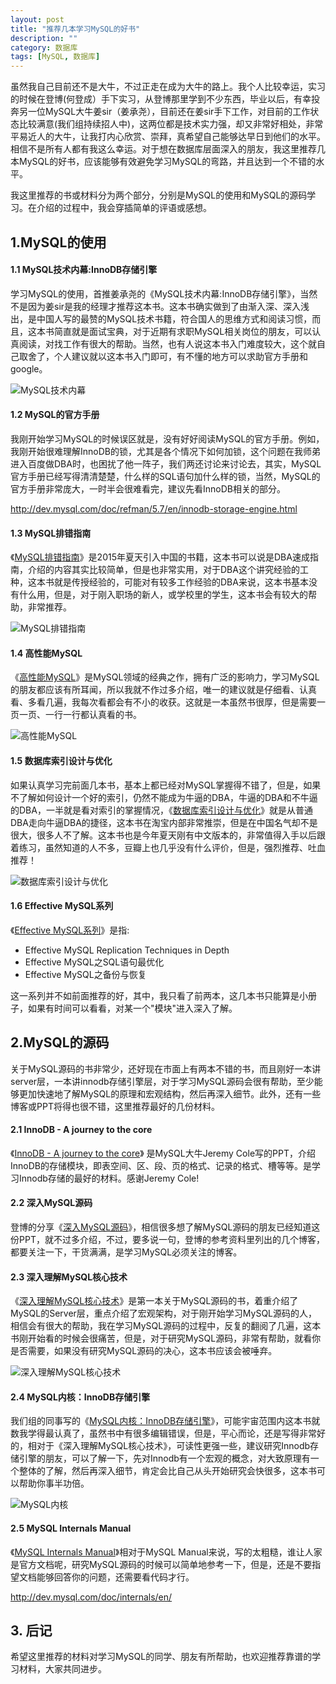 ```yaml
---
layout: post
title: "推荐几本学习MySQL的好书"
description: ""
category: 数据库
tags: [MySQL, 数据库]
---
```


虽然我自己目前还不是大牛，不过正走在成为大牛的路上。我个人比较幸运，实习的时候在登博(何登成）手下实习，从登博那里学到不少东西，毕业以后，有幸投奔另一位MySQL大牛姜sir（姜承尧），目前还在姜sir手下工作，对目前的工作状态比较满意(我们组持续招人中)，这两位都是技术实力强，却又非常好相处，非常平易近人的大牛，让我打内心欣赏、崇拜，真希望自己能够达早日到他们的水平。相信不是所有人都有我这么幸运。对于想在数据库层面深入的朋友，我这里推荐几本MySQL的好书，应该能够有效避免学习MySQL的弯路，并且达到一个不错的水平。

我这里推荐的书或材料分为两个部分，分别是MySQL的使用和MySQL的源码学习。在介绍的过程中，我会穿插简单的评语或感想。

## 1.MySQL的使用

#### 1.1 MySQL技术内幕:InnoDB存储引擎

学习MySQL的使用，首推姜承尧的《MySQL技术内幕:InnoDB存储引擎》，当然不是因为姜sir是我的经理才推荐这本书。这本书确实做到了由渐入深、深入浅出，是中国人写的最赞的MySQL技术书籍，符合国人的思维方式和阅读习惯，而且，这本书简直就是面试宝典，对于近期有求职MySQL相关岗位的朋友，可以认真阅读，对找工作有很大的帮助。当然，也有人说这本书入门难度较大，这个就自己取舍了，个人建议就以这本书入门即可，有不懂的地方可以求助官方手册和google。

![MySQL技术内幕](http://img3.douban.com/lpic/s26684551.jpg)

#### 1.2 MySQL的官方手册

我刚开始学习MySQL的时候误区就是，没有好好阅读MySQL的官方手册。例如，我刚开始很难理解InnoDB的锁，尤其是各个情况下如何加锁，这个问题在我师弟进入百度做DBA时，也困扰了他一阵子，我们两还讨论来讨论去，其实，MySQL官方手册已经写得清清楚楚，什么样的SQL语句加什么样的锁，当然，MySQL的官方手册非常庞大，一时半会很难看完，建议先看InnoDB相关的部分。

<http://dev.mysql.com/doc/refman/5.7/en/innodb-storage-engine.html>

#### 1.3 MySQL排错指南

《[MySQL排错指南][1]》是2015年夏天引入中国的书籍，这本书可以说是DBA速成指南，介绍的内容其实比较简单，但是也非常实用，对于DBA这个讲究经验的工种，这本书就是传授经验的，可能对有较多工作经验的DBA来说，这本书基本没有什么用，但是，对于刚入职场的新人，或学校里的学生，这本书会有较大的帮助，非常推荐。

![MySQL排错指南](http://img3.douban.com/lpic/s28294841.jpg)

#### 1.4 高性能MySQL

《[高性能MySQL][2]》是MySQL领域的经典之作，拥有广泛的影响力，学习MySQL的朋友都应该有所耳闻，所以我就不作过多介绍，唯一的建议就是仔细看、认真看、多看几遍，我每次看都会有不小的收获。这就是一本虽然书很厚，但是需要一页一页、一行一行都认真看的书。

![高性能MySQL](http://img4.douban.com/lpic/s27783358.jpg)

#### 1.5 数据库索引设计与优化

如果认真学习完前面几本书，基本上都已经对MySQL掌握得不错了，但是，如果不了解如何设计一个好的索引，仍然不能成为牛逼的DBA，牛逼的DBA和不牛逼的DBA，一半就是看对索引的掌握情况，《[数据库索引设计与优化][3]》就是从普通DBA走向牛逼DBA的捷径，这本书在淘宝内部非常推崇，但是在中国名气却不是很大，很多人不了解。这本书也是今年夏天刚有中文版本的，非常值得入手以后跟着练习，虽然知道的人不多，豆瓣上也几乎没有什么评价，但是，强烈推荐、吐血推荐！

![数据库索引设计与优化](http://img3.douban.com/lpic/s28104652.jpg)

#### 1.6 Effective MySQL系列

《[Effective MySQL系列][4]》是指:

* Effective MySQL Replication Techniques in Depth
* Effective MySQL之SQL语句最优化
* Effective MySQL之备份与恢复

这一系列并不如前面推荐的好，其中，我只看了前两本，这几本书只能算是小册子，如果有时间可以看看，对某一个"模块"进入深入了解。

## 2.MySQL的源码

关于MySQL源码的书非常少，还好现在市面上有两本不错的书，而且刚好一本讲server层，一本讲innodb存储引擎层，对于学习MySQL源码会很有帮助，至少能够更加快速地了解MySQL的原理和宏观结构，然后再深入细节。此外，还有一些博客或PPT将得也很不错，这里推荐最好的几份材料。

#### 2.1 InnoDB - A journey to the core

《[InnoDB - A journey to the core][5]》 是MySQL大牛Jeremy Cole写的PPT，介绍InnoDB的存储模块，即表空间、区、段、页的格式、记录的格式、槽等等。是学习Innodb存储的最好的材料。感谢Jeremy Cole!

#### 2.2 深入MySQL源码

登博的分享《[深入MySQL源码][6]》，相信很多想了解MySQL源码的朋友已经知道这份PPT，就不过多介绍，不过，要多说一句，登博的参考资料里列出的几个博客，都要关注一下，干货满满，是学习MySQL必须关注的博客。

#### 2.3 深入理解MySQL核心技术

《[深入理解MySQL核心技术][7]》是第一本关于MySQL源码的书，着重介绍了MySQL的Server层，重点介绍了宏观架构，对于刚开始学习MySQL源码的人，相信会有很大的帮助，我在学习MySQL源码的过程中，反复的翻阅了几遍，这本书刚开始看的时候会很痛苦，但是，对于研究MySQL源码，非常有帮助，就看你是否需要，如果没有研究MySQL源码的决心，这本书应该会被唾弃。

![深入理解MySQL核心技术](http://img3.doubanio.com/lpic/s6073229.jpg)

#### 2.4 MySQL内核：InnoDB存储引擎

我们组的同事写的《[MySQL内核：InnoDB存储引擎][8]》，可能宇宙范围内这本书就数我学得最认真了，虽然书中有很多编辑错误，但是，平心而论，还是写得非常好的，相对于《深入理解MySQL核心技术》，可读性更强一些，建议研究Innodb存储引擎的朋友，可以了解一下，先对Innodb有一个宏观的概念，对大致原理有一个整体的了解，然后再深入细节，肯定会比自己从头开始研究会快很多，这本书可以帮助你事半功倍。

![MySQL内核](http://img4.douban.com/lpic/s27266366.jpg)

#### 2.5 MySQL Internals Manual

《[MySQL Internals Manual][9]》相对于MySQL Manual来说，写的太粗糙，谁让人家是官方文档呢，研究MySQL源码的时候可以简单地参考一下，但是，还是不要指望文档能够回答你的问题，还需要看代码才行。

<http://dev.mysql.com/doc/internals/en/>

## 3. 后记

希望这里推荐的材料对学习MySQL的同学、朋友有所帮助，也欢迎推荐靠谱的学习材料，大家共同进步。

[1]: http://book.douban.com/subject/26591051/
[2]: http://book.douban.com/subject/23008813/
[3]: http://book.douban.com/subject/26419771/
[4]: http://book.douban.com/subject/11653424/
[5]: https://www.percona.com/live/mysql-conference-2013/sites/default/files/slides/InnoDB%20-%20A%20journey%20to%20the%20core%20-%20PLMCE%202013.pdf
[6]: http://hotpu-meeting.b0.upaiyun.com/2014dtcc/post_pdf/hedengcheng.pdf
[7]: http://book.douban.com/subject/4022870/
[8]: http://img4.douban.com/lpic/s27266366.jpg
[9]: http://dev.mysql.com/doc/internals/en/

